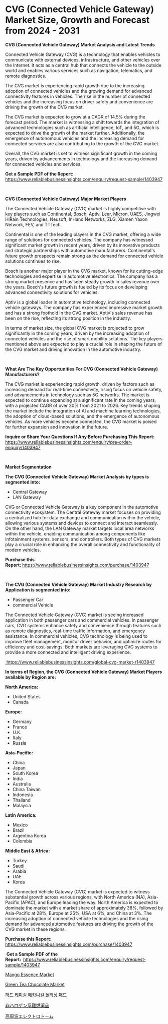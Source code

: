 <p><h1>CVG (Connected Vehicle Gateway) Market Size, Growth and Forecast from 2024 - 2031</h1></p><p><strong>CVG (Connected Vehicle Gateway) Market Analysis and Latest Trends</strong></p>
<p><p>Connected Vehicle Gateway (CVG) is a technology that enables vehicles to communicate with external devices, infrastructure, and other vehicles over the Internet. It acts as a central hub that connects the vehicle to the outside world and enables various services such as navigation, telematics, and remote diagnostics.</p><p>The CVG market is experiencing rapid growth due to the increasing adoption of connected vehicles and the growing demand for advanced connectivity features in vehicles. The rise in the number of connected vehicles and the increasing focus on driver safety and convenience are driving the growth of the CVG market.</p><p>The CVG market is expected to grow at a CAGR of 14.5% during the forecast period. The market is witnessing a shift towards the integration of advanced technologies such as artificial intelligence, IoT, and 5G, which is expected to drive the growth of the market further. Additionally, the emergence of autonomous vehicles and the increasing demand for connected services are also contributing to the growth of the CVG market.</p><p>Overall, the CVG market is set to witness significant growth in the coming years, driven by advancements in technology and the increasing demand for connected vehicles and services.</p></p>
<p><strong>Get a Sample PDF of the Report:&nbsp;</strong> <a href="https://www.reliablebusinessinsights.com/enquiry/request-sample/1403947">https://www.reliablebusinessinsights.com/enquiry/request-sample/1403947</a></p>
<p>&nbsp;</p>
<p><strong>CVG (Connected Vehicle Gateway) Major Market Players</strong></p>
<p><p>The Connected Vehicle Gateway (CVG) market is highly competitive with key players such as Continental, Bosch, Aptiv, Lear, Micron, UAES, Jingwei HiRain Technologies, Neusoft, InHand Networks, ZLG, Xiamen Yaxon Network, FEV, and TTTech.</p><p>Continental is one of the leading players in the CVG market, offering a wide range of solutions for connected vehicles. The company has witnessed significant market growth in recent years, driven by its innovative products and strategic partnerships with automotive manufacturers. Continental's future growth prospects remain strong as the demand for connected vehicle solutions continues to rise.</p><p>Bosch is another major player in the CVG market, known for its cutting-edge technologies and expertise in automotive electronics. The company has a strong market presence and has seen steady growth in sales revenue over the years. Bosch's future growth is fueled by its focus on developing advanced connectivity solutions for vehicles.</p><p>Aptiv is a global leader in automotive technology, including connected vehicle gateways. The company has experienced impressive market growth and has a strong foothold in the CVG market. Aptiv's sales revenue has been on the rise, reflecting its strong position in the industry.</p><p>In terms of market size, the global CVG market is projected to grow significantly in the coming years, driven by the increasing adoption of connected vehicles and the rise of smart mobility solutions. The key players mentioned above are expected to play a crucial role in shaping the future of the CVG market and driving innovation in the automotive industry.</p></p>
<p>&nbsp;</p>
<p><strong>What Are The Key Opportunities For CVG (Connected Vehicle Gateway) Manufacturers?</strong></p>
<p><p>The CVG market is experiencing rapid growth, driven by factors such as increasing demand for real-time connectivity, rising focus on vehicle safety, and advancements in technology such as 5G networks. The market is expected to continue expanding at a significant rate in the coming years, with a projected CAGR of over 20% from 2021 to 2026. Key trends shaping the market include the integration of AI and machine learning technologies, the adoption of cloud-based solutions, and the emergence of autonomous vehicles. As more vehicles become connected, the CVG market is poised for further expansion and innovation in the future.</p></p>
<p><strong>Inquire or Share Your Questions If Any Before Purchasing This Report:</strong> <a href="https://www.reliablebusinessinsights.com/enquiry/pre-order-enquiry/1403947">https://www.reliablebusinessinsights.com/enquiry/pre-order-enquiry/1403947</a></p>
<p>&nbsp;</p>
<p><strong>Market Segmentation</strong></p>
<p><strong>The CVG (Connected Vehicle Gateway) Market Analysis by types is segmented into:</strong></p>
<p><ul><li>Central Gateway</li><li>LAN Gateway</li></ul></p>
<p><p>CVG or Connected Vehicle Gateway is a key component in the automotive connectivity ecosystem. The Central Gateway market focuses on providing a centralized hub for data exchange and communication within the vehicle, allowing various systems and devices to connect and interact seamlessly. On the other hand, the LAN Gateway market targets local area networks within the vehicle, enabling communication among components like infotainment systems, sensors, and controllers. Both types of CVG markets play a crucial role in enhancing the overall connectivity and functionality of modern vehicles.</p></p>
<p><strong>Purchase this Report:&nbsp;</strong><a href="https://www.reliablebusinessinsights.com/purchase/1403947">https://www.reliablebusinessinsights.com/purchase/1403947</a></p>
<p>&nbsp;</p>
<p><strong>The CVG (Connected Vehicle Gateway) Market Industry Research by Application is segmented into:</strong></p>
<p><ul><li>Passenger Car</li><li>commercial Vehicle</li></ul></p>
<p><p>The Connected Vehicle Gateway (CVG) market is seeing increased application in both passenger cars and commercial vehicles. In passenger cars, CVG systems enhance safety and convenience through features such as remote diagnostics, real-time traffic information, and emergency assistance. In commercial vehicles, CVG technology is being used to improve fleet management, monitor driver behavior, and optimize routes for efficiency and cost-savings. Both markets are leveraging CVG systems to provide a more connected and intelligent driving experience.</p></p>
<p><a href="https://www.reliablebusinessinsights.com/global-cvg-market-r1403947">&nbsp;https://www.reliablebusinessinsights.com/global-cvg-market-r1403947</a></p>
<p><strong>In terms of Region, the CVG (Connected Vehicle Gateway) Market Players available by Region are:</strong></p>
<p>
    <p> <strong> North America: </strong>
        <ul>
            <li>United States</li>
            <li>Canada</li>
        </ul>
        </p> 
    <p> <strong> Europe: </strong>
        <ul>
            <li>Germany</li>
            <li>France</li>
            <li>U.K.</li>
            <li>Italy</li>
            <li>Russia</li>
        </ul>
        </p> 
    <p> <strong> Asia-Pacific: </strong>
        <ul>
            <li>China</li>
            <li>Japan</li>
            <li>South Korea</li>
            <li>India</li>
            <li>Australia</li>
            <li>China Taiwan</li>
            <li>Indonesia</li>
            <li>Thailand</li>
            <li>Malaysia</li>
        </ul>
        </p> 
    <p> <strong> Latin America: </strong>
        <ul>
            <li>Mexico</li>
            <li>Brazil</li>
            <li>Argentina Korea</li>
            <li>Colombia</li>
        </ul>
        </p> 
    <p> <strong> Middle East & Africa: </strong>
        <ul>
            <li>Turkey</li>
            <li>Saudi</li>
            <li>Arabia</li>
            <li>UAE</li>
            <li>Korea</li>
        </ul>
    </p>
    </p>
<p><p>The Connected Vehicle Gateway (CVG) market is expected to witness substantial growth across various regions, with North America (NA), Asia-Pacific (APAC), and Europe leading the way. North America is expected to dominate the market with a market share of approximately 38%, followed by Asia-Pacific at 28%, Europe at 25%, USA at 6%, and China at 3%. The increasing adoption of connected vehicle technologies and the rising demand for advanced automotive features are driving the growth of the CVG market in these regions.</p></p>
<p><strong>Purchase this Report: </strong><a href="https://www.reliablebusinessinsights.com/purchase/1403947">https://www.reliablebusinessinsights.com/purchase/1403947</a></p>
<p>&nbsp;<strong>Get a Sample PDF of the Report:&nbsp;&nbsp;</strong><a href="https://www.reliablebusinessinsights.com/enquiry/request-sample/1403947">https://www.reliablebusinessinsights.com/enquiry/request-sample/1403947</a></p>
<p><strong></strong></p>
<p><p><a href="https://issuu.com/reportprime-2/docs/mango-essence-market-size-2030.pptx">Mango Essence Market</a></p><p><a href="https://issuu.com/reportprime-2/docs/green-tea-chocolate-market-size-2030.pptx">Green Tea Chocolate Market</a></p><p><a href="https://github.com/mdmazharulnwr786/Market-Research-Report-List-1/blob/main/4192356124541.md">하드 케미컬 메카니컬 폴리싱 패드</a></p><p><a href="https://github.com/SkylarReilly36/Market-Research-Report-List-1/blob/main/6015301114499.md">非ハロゲン系難燃薬品</a></p><p><a href="https://github.com/JaydaWisoky2014/Market-Research-Report-List-1/blob/main/8549605114498.md">高周波エレクトロトーム</a></p></p>
